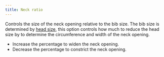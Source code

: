 ```yaml
---
title: Neck ratio
---
```


Controls the size of the neck opening relative to the bib size. The bib size is determined by [head size](/docs/designs/bob/options/headsize), this option controls how much to reduce the head size by to determine the circumference and width of the neck opening.

- Increase the percentage to widen the neck opening.
- Decrease the percentage to constrict the neck opening.




